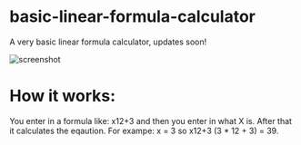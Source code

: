 # basic-linear-formula-calculator
A very basic linear formula calculator, updates soon!

![screenshot](https://user-images.githubusercontent.com/89216946/191779690-8241cd49-8ac7-4279-9ec2-e12c8a5e1160.png)

# How it works:
You enter in a formula like: x12+3 and then you enter in what X is. After that it calculates the eqaution. For exampe: x = 3 so x12+3 (3 * 12 + 3) = 39.
